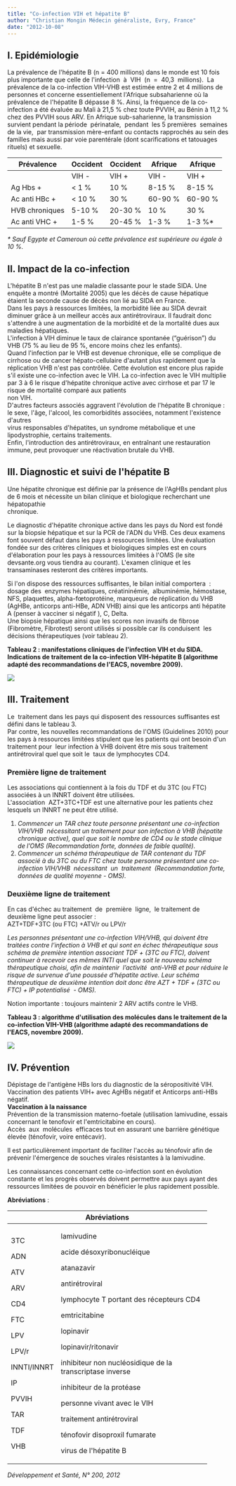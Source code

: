 ```yaml
---
title: "Co-infection VIH et hépatite B"
author: "Christian Mongin Médecin généraliste, Evry, France"
date: "2012-10-08"
---
```


## I. Epidémiologie

La prévalence de l'hépatite B (n = 400 millions) dans le monde est 10 fois plus importante que celle de l'infection  à  VIH  (n  =  40,3  millions).  La  prévalence de la co-infection VIH-VHB est estimée entre 2 et 4 millions de personnes et concerne essentiellement l'Afrique subsaharienne où la prévalence de l'hépatite B dépasse 8 %. Ainsi, la fréquence de la co-infection a été évaluée au Mali à 21,5 % chez toute PVVIH, au Bénin à 11,2 % chez des PVVIH sous ARV. En Afrique sub-saharienne, la transmission survient pendant la période  périnatale,  pendant  les 5 premières  semaines de la vie,  par transmission mère-enfant ou contacts rapprochés au sein des familles mais aussi par voie parentérale (dont scarifications et tatouages rituels) et sexuelle.

<table>

<thead>

<tr>

<th scope="col">Prévalence</th>

<th scope="col" style="">Occident</th>

<th scope="col" style="">Occident</th>

<th scope="col" style="">Afrique</th>

<th scope="col" style="">Afrique</th>

</tr>

</thead>

<tbody>

<tr>

<td style=""> </td>

<td class="rtecenter">VIH -</td>

<td class="rtecenter">VIH +</td>

<td class="rtecenter">VIH -</td>

<td class="rtecenter">VIH +</td>

</tr>

<tr>

<td style="">Ag Hbs +</td>

<td class="rtecenter">< 1 %</td>

<td class="rtecenter">10 %</td>

<td class="rtecenter">8-15 %</td>

<td class="rtecenter">8-15 %</td>

</tr>

<tr>

<td style="">Ac anti HBc +</td>

<td class="rtecenter">< 10 %</td>

<td class="rtecenter" style="">30 %</td>

<td class="rtecenter">60-90 %</td>

<td class="rtecenter">60-90 %</td>

</tr>

<tr>

<td style="">HVB chroniques</td>

<td class="rtecenter">5-10 %</td>

<td class="rtecenter">20-30 %</td>

<td class="rtecenter">10 %</td>

<td class="rtecenter">30 %</td>

</tr>

<tr>

<td style="">Ac anti VHC +</td>

<td class="rtecenter">1-5 %</td>

<td class="rtecenter">20-45 %</td>

<td class="rtecenter">1-3 %</td>

<td class="rtecenter">1-3 %*</td>

</tr>

</tbody>

</table>

_* Sauf Egypte et Cameroun où cette prévalence est supérieure ou égale à 10 %._

## II. Impact de la co-infection

L'hépatite B n'est pas une maladie classante pour le stade SIDA. Une enquête a montré (Mortalité 2005) que les décès de cause hépatique étaient la seconde cause de décès non lié au SIDA en France.  
Dans les pays à ressources limitées, la morbidité liée au SIDA devrait diminuer grâce à un meilleur accès aux antirétroviraux. Il faudrait donc s'attendre à une augmentation de la morbidité et de la mortalité dues aux maladies hépatiques.  
L'infection à VIH diminue le taux de clairance spontanée (“guérison”) du VHB (75 % au lieu de 95 %, encore moins chez les enfants).  
Quand l'infection par le VHB est devenue chronique, elle se complique de cirrhose ou de cancer hépato-cellulaire d'autant plus rapidement que la réplication VHB n'est pas contrôlée. Cette évolution est encore plus rapide s'il existe une co-infection avec le VIH. La co-infection avec le VIH multiplie par 3 à 6 le risque d'hépatite chronique active avec cirrhose et par 17 le risque de mortalité comparé aux patients  
non VIH.  
D'autres facteurs associés aggravent l'évolution de l'hépatite B chronique : le sexe, l'âge, l'alcool, les comorbidités associées, notamment l'existence d'autres  
virus responsables d'hépatites, un syndrome métabolique et une lipodystrophie, certains traitements.  
Enfin, l'introduction des antirétroviraux, en entraînant une restauration immune, peut provoquer une réactivation brutale du VHB.

## III. Diagnostic et suivi de l'hépatite B

Une hépatite chronique est définie par la présence de l'AgHBs pendant plus de 6 mois et nécessite un bilan clinique et biologique recherchant une hépatopathie  
chronique. 

Le diagnostic d'hépatite chronique active dans les pays du Nord est fondé sur la biopsie hépatique et sur la PCR de l'ADN du VHB. Ces deux examens font souvent défaut dans les pays à ressources limitées. Une évaluation fondée sur des critères cliniques et biologiques simples est en cours d'élaboration pour les pays à ressources limitées à l'OMS (le site devsante.org vous tiendra au courant). L'examen clinique et les transaminases resteront des critères importants.

Si l'on dispose des ressources suffisantes, le bilan initial comportera  :  dosage des  enzymes hépatiques, créatininémie,  albuminémie, hémostase, NFS, plaquettes, alpha-fœtoprotéine, marqueurs de réplication du VHB (AgHBe, anticorps anti-HBe, ADN VHB) ainsi que les anticorps anti hépatite A (penser à vacciner si négatif ), C, Delta.  
Une biopsie hépatique ainsi que les scores non invasifs de fibrose (Fibromètre, Fibrotest) seront utilisés si possible car ils conduisent  les décisions thérapeutiques (voir tableau 2).

**Tableau 2 : manifestations cliniques de l'infection VIH et du SIDA. Indications de traitement de la co-infection VIH-hépatite B (algorithme adapté des recommandations de l'EACS, novembre 2009).**


![](page-42-vih-hb-tb-2-bat.jpg)


## III. Traitement

Le  traitement dans les pays qui disposent des ressources suffisantes est défini dans le tableau 3.  
Par contre, les nouvelles recommandations de l'OMS (Guidelines 2010) pour les pays à ressources limitées stipulent que les patients qui ont besoin d'un traitement pour  leur infection à VHB doivent être mis sous traitement antirétroviral quel que soit le  taux de lymphocytes CD4.

### Première ligne de traitement

Les associations qui contiennent à la fois du TDF et du 3TC (ou FTC) associées à un INNRT doivent être utilisées.  
L'association  AZT+3TC+TDF est une alternative pour les patients chez lesquels un INNRT ne peut être utilisé.

1.  _Commencer un TAR chez toute personne présentant une co-infection  VIH/VHB  nécessitant un traitement pour son infection à VHB (hépatite chronique active), quel que soit le nombre de CD4 ou le stade clinique de l’OMS (Recommandation forte, données de faible qualité)._
2.  _Commencer un schéma thérapeutique de TAR contenant du TDF associé à du 3TC ou du FTC chez toute personne présentant une co-infection VIH/VHB  nécessitant  un  traitement  (Recommandation forte, données de qualité moyenne - OMS)._

### Deuxième ligne de traitement

En cas d'échec au traitement  de  première  ligne,  le traitement de deuxième ligne peut associer :  
AZT+TDF+3TC (ou FTC) +ATV/r ou LPV/r

_Les personnes présentant une co-infection VIH/VHB, qui doivent être traitées contre l’infection à VHB et qui sont en échec thérapeutique sous schéma de première intention associant TDF + (3TC ou FTC), doivent continuer à recevoir ces mêmes INTI quel que soit le nouveau schéma thérapeutique choisi, afin de maintenir  l’activité  anti-VHB et pour réduire le risque de survenue d’une poussée d’hépatite active. Leur schéma thérapeutique de deuxième intention doit donc être AZT + TDF + (3TC ou FTC) + IP potentialisé  - OMS)._

Notion importante : toujours maintenir 2 ARV actifs contre le VHB.

**Tableau 3 : algorithme d'utilisation des molécules dans le traitement de la co-infection VIH-VHB (algorithme adapté des recommandations de l'EACS, novembre 2009).**


![](page-43-vih-hb-tb-3-bat.jpg)


## IV. Prévention

Dépistage de l'antigène HBs lors du diagnostic de la séropositivité VIH.  
Vaccination des patients VIH+ avec AgHBs négatif et Anticorps anti-HBs négatif.  
**Vaccination à la naissance**  
Prévention de la transmission materno-foetale (utilisation lamivudine, essais concernant le tenofovir et l'emtricitabine en cours).  
Accès  aux  molécules  efficaces tout en assurant une barrière génétique élevée (ténofovir, voire entécavir).

Il est particulièrement important de faciliter l'accès au ténofovir afin de prévenir l'émergence de souches virales résistantes à la lamivudine.

Les connaissances concernant cette co-infection sont en évolution constante et les progrès observés doivent permettre aux pays ayant des ressources limitées de pouvoir en bénéficier le plus rapidement possible.

**Abréviations** :

<table>

<thead>

<tr>

<th class="rteleft" colspan="2" scope="col" style="width: 426px; ">Abréviations</th>

</tr>

</thead>

<tbody>

<tr>

<td>

3TC 

ADN      

ATV 

ARV    

CD4  

FTC  

LPV    

LPV/r   

INNTI/INNRT

IP

PVVIH

TAR

TDF 

VHB 

</td>

<td style="width: 325px; ">

lamivudine

acide désoxyribonucléique

atanazavir

antirétroviral

lymphocyte T portant des récepteurs CD4

emtricitabine

lopinavir

lopinavir/ritonavir

inhibiteur non nucléosidique de la transcriptase inverse

inhibiteur de la protéase

personne vivant avec le VIH

traitement antirétroviral

ténofovir disoproxil fumarate

virus de l'hépatite B

</td>

</tr>

</tbody>

</table>

_Développement et Santé, N° 200, 2012_